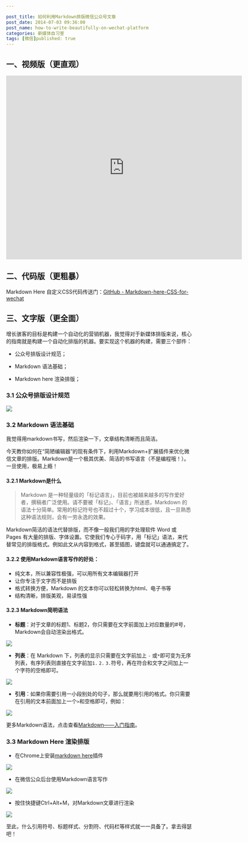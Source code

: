 ```yaml
---

post_title: 如何利用Markdown排版微信公众号文章
post_date: 2014-07-03 09:36:00
post_name: how-to-write-beautifully-on-wechat-platform
categories: 新媒体自习室
tags: [微信]published: true
---
```

## 一、视频版（更直观）

<iframe frameborder="0" width="640" height="498" src="https://v.qq.com/iframe/player.html?vid=m0331l221om&tiny=0&auto=0" allowfullscreen></iframe>

## 二、代码版（更粗暴）

Markdown Here 自定义CSS代码传送门：[GitHub - Markdown-here-CSS-for-wechat](https://github.com/BPteach/Markdown-here-CSS-for-wechat)

## 三、文字版（更全面）

增长骇客的目标是构建一个自动化的营销机器，我觉得对于新媒体排版来说，核心的指南就是构建一个自动化排版的机器。要实现这个机器的构建，需要三个部件：

- 公众号排版设计规范；

- Markdown 语法基础；
- Markdown here 渲染排版；

### 3.1 公众号排版设计规范

![](http://www.banpie.info/assets/image/design-guide.png)

### 3.2 Markdown 语法基础

我觉得用markdown书写，然后渲染一下，文章结构清晰而且简洁。

今天教你如何在“简陋编辑器”的现有条件下，利用Markdown+扩展插件来优化微信文章的排版。Markdown是一个极其优美、简洁的书写语言（不是编程哦！）。一旦使用，极易上瘾！

#### 3.2.1 Markdown是什么

> Markdown 是一种轻量级的「标记语言」，目前也被越来越多的写作爱好者，撰稿者广泛使用。请不要被「标记」、「语言」所迷惑，Markdown 的语法十分简单。常用的标记符号也不超过十个，学习成本很低，且一旦熟悉这种语法规则，会有一劳永逸的效果。

Markdown简洁的语法代替排版，而不像一般我们用的字处理软件 Word 或 Pages 有大量的排版、字体设置。它使我们专心于码字，用「标记」语法，来代替常见的排版格式。例如此文从内容到格式，甚至插图，键盘就可以通通搞定了。

#### 3.2.2 使用Markdown语言写作的好处：

- 纯文本，所以兼容性极强，可以用所有文本编辑器打开
- 让你专注于文字而不是排版
- 格式转换方便，Markdown 的文本你可以轻松转换为html、电子书等
- 结构清晰，排版美观，易读性强

#### 3.2.3 Markdown简明语法

- **标题**：对于文章的标题1、标题2，你只需要在文字前面加上对应数量的#号，Markdown会自动渲染出格式。

![](http://ww1.sinaimg.cn/large/6aee7dbbgw1effeaclhiyj20eh09cwez.jpg)

- **列表**：在 Markdown 下，列表的显示只需要在文字前加上 `-` 或`*`即可变为无序列表，有序列表则直接在文字前加`1.` `2.` `3.`符号，再在符合和文字之间加上一个字符的空格即可。

![](http://ww4.sinaimg.cn/large/6aee7dbbgw1effew5aftij20d80bz3yw.jpg)

- **引用**：如果你需要引用一小段别处的句子，那么就要用引用的格式。你只需要在引用的文本前面加上一个`>`和空格即可，例如：

![](http://ww3.sinaimg.cn/large/6aee7dbbgw1effezhonxlj20e009c3yu.jpg)

更多Markdown语法，点击查看[Markdown——入门指南](http://jianshu.io/p/1e402922ee32)。

### 3.3 Markdown Here 渲染排版

- 在Chrome上安装[markdown here](https://chrome.google.com/webstore/detail/markdown-here/elifhakcjgalahccnjkneoccemfahfoa)插件

![](http://7arnhx.com1.z0.glb.clouddn.com/wp-content/uploads/2014/07/google-app-store-markdown-here.png)

- 在微信公众后台使用Markdown语言写作

![](http://7arnhx.com1.z0.glb.clouddn.com/wp-content/uploads/2014/07/wechat-markdown-rendering.png)

- 按住快捷键Ctrl+Alt+M，对Markdown文章进行渲染

![](http://7arnhx.com1.z0.glb.clouddn.com/wp-content/uploads/2014/07/wechat-markdown.png)

至此，什么引用符号、标题样式、分割符、代码栏等样式就一一具备了。拿去得瑟吧！
